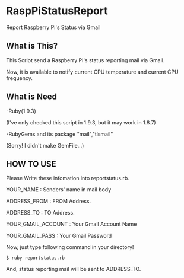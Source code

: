 RaspPiStatusReport
==================

Report Raspberry Pi's Status via Gmail


## What is This?
This Script send a Raspberry Pi's status reporting mail via Gmail.

Now, it is available to notify current CPU temperature and current CPU frequency.

## What is Need

-Ruby(1.9.3)

(I've only checked this script in 1.9.3, but it may work in 1.8.7)

-RubyGems and its package "mail","tlsmail"

(Sorry! I didn't make GemFile...)

## HOW TO USE
Please Write these infomation into reportstatus.rb.

YOUR_NAME           : Senders' name in mail body

ADDRESS_FROM        : FROM Address.

ADDRESS_TO          : TO Address.

YOUR_GMAIL_ACCOUNT  : Your Gmail Account Name

YOUR_GMAIL_PASS     : Your Gmail Password


Now, just type following command in your directory!

    $ ruby reportstatus.rb

And, status reporting mail will be sent to ADDRESS_TO.
